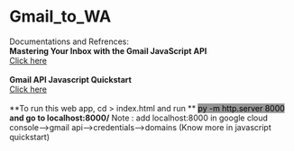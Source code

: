# Gmail_to_WA
Documentations and Refrences:
<br />
**Mastering Your Inbox with the Gmail JavaScript API**
<br/>
<a href="https://www.sitepoint.com/mastering-your-inbox-with-gmail-javascript-api/#utility-functions"> Click here </a>
<br/>
<br/>
**Gmail API Javascript Quickstart**
<br/>
<a href="https://developers.google.com/gmail/api/quickstart/js">Click here</a>
<br/>
<br/>
**To run this web app, cd > index.html and run ** <span style="background-color:#969595; color:black; ">py -m http.server 8000</span> **and go to localhost:8000/**
Note : add localhost:8000 in google cloud console-->gmail api-->credentials-->domains (Know more in javascript quickstart)
